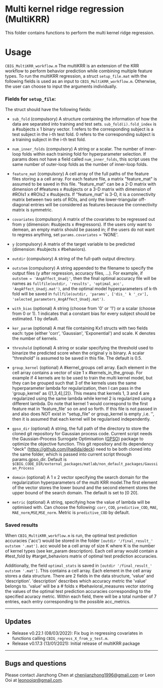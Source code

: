 # Multi kernel ridge regression (MultiKRR)
This folder contains functions to perform the multi kernel ridge regression. 

# Usage
`CBIG_MultiKRR_workflow.m`
The multiKRR is an extension of the KRR workflow to perform behavior prediction while combining multiple feature types. To run the multiKRR regression, a struct `setup_file.mat` with the following fields is used as an input to `CBIG_MultiKRR_workflow.m`. Otherwise, the user can choose to input the arguments individually.

### Fields for `setup_file`:
The struct should have the following fields:

   - `sub_fold` (compulsory)
     A structure containing the information of how the data are separated into training and test sets. `sub_fold(i).fold_index` is a #subjects x 1 binary vector. 1 refers to the corresponding subject is a test subject in the i-th test fold. 0 refers to the corresponding subject is a training subject in the i-th test fold.

   - `num_inner_folds` (compulsory)
     A string or a scalar. The number of inner-loop folds within each training fold for hyperparameter selection. If params does not have a field called `num_inner_folds`, this script uses the same number of outer-loop folds as the number of inner-loop folds.

   - `feature_mat` (compulsory)
     A cell array of the full paths of the feature files storing a a cell array. For each feature file, a matrix "feature_mat" is assumed to be saved in this file. "feature_mat" can be a 2-D matrix with dimension of #features x #subjects or a 3-D matrix with dimension of #ROIs1 x #ROIs2 x #subjects. If "feature_mat" is 3-D, it is a connectivity matrix between two sets of ROIs, and only the lower-triangular off-diagonal entries will be considered as features because the connectivity matrix is symmetric.

   - `covariates` (compulsory)
     A matrix of the covariates to be regressed out from y (dimension: #subjects x #regressors). If the users only want to demean, an empty matrix should be passed in; if the users do not want to regress anything, set `params.covariates` = 'NONE'.

   - `y` (compulsory)
     A matrix of the target variable to be predicted (dimension: #subjects x #behaviors).

   - `outdir` (compulsory)
     A string of the full-path output directory.
 
   - `outstem` (compulsory)
     A string appended to the filename to specify the output files (y after regression, accuracy files, ...). For example, if `outstem = 'AngAffect_Unadj'`, then the final optimal accuracy file will be names as `fullfile(outdir, 'results', 'optimal_acc', 'AngAffect_Unadj.mat')`, and the optimal model hyperparameters of k-th fold will be saved in `fullfile(outdir, 'params', ['dis_' k '_cv'], 'selected_parameters_AngAffect_Unadj.mat')`.

   - `with_bias` (optional)
     A string (choose from '0' or '1') or a scalar (choose from 0 or 1). 1 indicates that a constant bias for every subject should be estimated. 1 by default.

   - `ker_param` (optional)
     A mat file containing Kx1 structs with two fields each: type (either 'corr', 'Gaussian', 'Exponential')  and scale. K denotes the number of kernels.

   - `threshold` (optional)
     A string or scalar specifying the threshold used to binarize the predicted score when the original y is binary. A scalar "threshold" is assumed to be saved in this file. The default is 0.5.

   - `group_kernel` (optional)
     A #kernel_groups cell array. Each element in the cell array contains a vector of size 1 x #kernels_in_the_group. For example if 4 kernels are to be used to train the multi kernel model, but they can be grouped such that 3 of the kernels uses the same hyperparameter lambda for regularization, then I can pass in the 'group_kernel' as {[1,3,4],[2]}. This means that kernels 1, 3 and 4 are regularized using the same lambda while kernel 2 is regularized using a different lambda. Do note that kernel 1 would correspond to the first feature mat in 'feature_file' so on and so forth. If this file is not passed in and also does NOT exist in "setup_file" or group_kernel is empty ,i.e. '', then it is assumed that each kernel will be regularised independently.  

   - `gpso_dir` (optional)
     A string, the full path of the directory to store the cloned git repository for Gaussian process code. Current script needs the Gaussian-Process Surrogate Optimisation ([GPSO](https://github.com/jhadida/gpso)) package to optimize the objective function. This git repository and its dependency "deck" (https://github.com/jhadida/deck) need to be both cloned into the same folder, which is passed into current script through params.gpso_dir. Default is `$CBIG_CODE_DIR/external_packages/matlab/non_default_packages/Gaussian_Process`

   - `domain` (optional)
     A 1 x 2 vector specifying the search domain for the regularization hyperparameters of the multi KRR model.The first element of the vector stores the lower bound and the second element stores the upper bound of the search domain. The default is set to [0 20].

   - `metric` (optional)
     A string, specifying how the value of lambda will be optimised with. Can choose the following: `corr`, `COD`, `predictive_COD`, `MAE`, `MAE_norm`,`MSE`,`MSE_norm`. Metric is `predictive_COD` by default.

### Saved results

When `CBIG_MultiKRR_workflow.m` is run, the optimal test prediction accuracies ('acc') would be stored in the folder `[outdir '/final_result_' outstem '.mat']`. acc would be a cell array of size K where K is the number of kernel types (see ker_param description). Each cell array would contain a #test_fold by #target_behaviors matrix of optimal test prediction accuracies.

Additionally, the field `optimal_stats` is saved in `[outdir '/final_result_' outstem '.mat']`. This contains a cell array. Each element in the cell array stores a data structure. There are 2 fields in the data structure, 'value' and 'description'. 'description' describes which accuracy metric the 'value' belongs to. 'value' will be a # folds x #behavioral_measures vector storing the values of the optimal test prediction accuracies corresponding to the specified acuracy metric. Within each field, there will be a total number of 7 entries, each entry corresponding to the possible acc_metrics.

----
## Updates

- Release v0.22.1 (08/03/2022): Fix bug in regressing covariates in functions calling `CBIG_regress_X_from_y_test.m`.
- Release v0.17.3 (13/01/2021): Initial release of multiKRR package

----
## Bugs and questions
Please contact Jianzhong Chen at chenjianzhong1996@gmail.com or Leon Ooi at leonooiqr@gmail.com.
